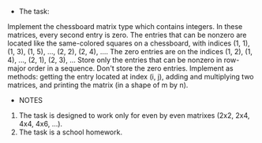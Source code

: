 - The task:

Implement the chessboard matrix type which contains integers. In these matrices, 
every second entry is zero. The entries that can be nonzero are located like the same-colored squares on a chessboard, with indices (1, 1), (1, 3), (1, 5), ..., (2, 2), (2, 4), .... 
The zero entries are on the indices (1, 2), (1, 4), ..., (2, 1), (2, 3), ... Store only the 
entries that can be nonzero in row-major order in a sequence. Don't store the zero 
entries. Implement as methods: getting the entry located at index (i, j), adding and 
multiplying two matrices, and printing the matrix (in a shape of m by n).

- NOTES 
1. The task is designed to work only for even by even matrixes (2x2, 2x4, 4x4, 4x6, ...).
2. The task is a school homework.
